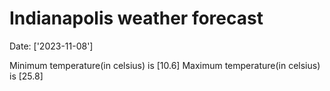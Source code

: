 # Indianapolis weather forecast 
Date: ['2023-11-08'] 

Minimum temperature(in celsius) is [10.6] 
Maximum temperature(in celsius) is [25.8]